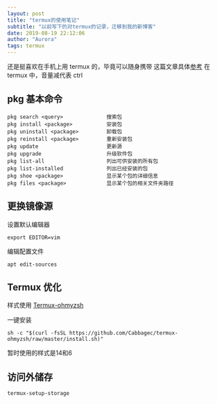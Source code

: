 ```yaml
---
layout: post
title: "termux的使用笔记"
subtitle: "以前写下的对termux的记录，迁移到我的新博客"
date: 2019-08-19 22:12:06
author: "Aurora"
tags: termux
---
```

还是挺喜欢在手机上用 termux 的，毕竟可以随身携带
这篇文章具体[参考](https://www.sqlsec.com/2018/05/termux.html)
在 termux 中，音量减代表 ctrl

## pkg 基本命令

```
pkg search <query>              搜索包
pkg install <package>           安装包
pkg uninstall <package>         卸载包
pkg reinstall <package>         重新安装包
pkg update                      更新源
pkg upgrade                     升级软件包
pkg list-all                    列出可供安装的所有包
pkg list-installed              列出已经安装的包
pkg shoe <package>              显示某个包的详细信息
pkg files <package>             显示某个包的相关文件夹路径
```

## 更换镜像源

设置默认编辑器

```
export EDITOR=vim
```

编辑配置文件

```
apt edit-sources
```

## Termux 优化

样式使用 [Termux-ohmyzsh](https://github.com/Cabbagec/termux-ohmyzsh)

一键安装

```
sh -c "$(curl -fsSL https://github.com/Cabbagec/termux-ohmyzsh/raw/master/install.sh)"
```

暂时使用的样式是14和6

## 访问外储存

```
termux-setup-storage
```
